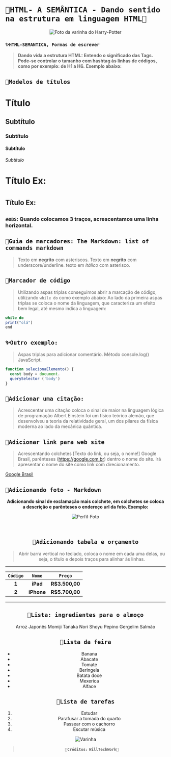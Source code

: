 # `🌟HTML- A SEMÂNTICA - Dando sentido na estrutura em linguagem HTML🌟`
<div align="center">
 
![Foto da varinha do Harry-Potter](https://encrypted-tbn0.gstatic.com/images?q=tbn:ANd9GcS-klPwSgj-aCKUMQgkn40XOGkF5B-WHY_Eug&usqp=CAU)
</div>

### `✨HTML-SEMANTICA, Formas de escrever`

> **Dando vida a estrutura HTML: Entendo o significado das Tags.**
> **Pode-se controlar o tamanho com hashtag às linhas de códigos, como por exemplo: de H1 a H6.**
> **Exemplo abaixo:**
  
## `💫Modelos de títulos`

#      Título
##     Subtítulo
###    Subtítulo
####   Subtítulo
###### Subtítulo

Título Ex:<h1>
===
Título Ex:<h2>
---
### **`🔥OBS`:** Quando colocamos 3 traços, acrescentamos uma linha horizontal.

 ## `💫Guia de marcadores: The Markdown: list of commands markdown`
> Texto em **negrito** com asteriscos.
> Texto em __negrito__ com underscore/underline.
> texto em *itálico* com asterisco.

 ## `💫Marcador de código`

> Utilizando aspas triplas conseguimos abrir a marcação de código, utilizando `while do` como exemplo abaixo:
> Ao lado da primeira aspas triplas se coloca o nome da linguagem, que caracteriza um efeito bem legal, até mesmo indica a linguagem:
  
```javascript
while do
print("olá")
end
```
## `✨Outro exemplo:`
> Aspas triplas para adicionar comentário.
> Método console.log() JavaScript.
```javascript
function selecionaElemento() {
  const body = document.
  querySelector ('body')
} 
```
## `💫Adicionar uma citação:`
> Acrescentar uma citação coloca o sinal de maior na linguagem lógica de programação
> Albert Einstein foi um físico teórico alemão, que desenvolveu a teoria da relatividade geral, um dos pilares da física moderna ao lado da mecânica quântica.

## `💫Adicionar link para web site`
> Acrescentando colchetes [Texto do link, ou seja, o nome!] Google Brasil, parênteses (https://google.com.br) dentro o nome do site.
> Irá apresentar o nome do site como link com direcionamento.
  
  [Google Brasil](https://google.com.br)

## `💫Adicionando foto - Markdown`
<div align="center">
 
 **Adicionando sinal de exclamação mais colchete, em colchetes se coloca a descrição e parênteses o endereço url da foto. Exemplo:**
 
 ![Perfil-Foto](https://img.elo7.com.br/product/600x380/20B0961/asas-pomo-de-ouro-pomo-de-ouro-harry-potter.jpg)
  </center>
  <br>

## `🌟Adicionando tabela e orçamento`
> Abrir barra vertical no teclado, coloca o nome em cada uma delas, ou seja, o título e depois traços para alinhar às linhas.
 ------------------------------------------------
| **`Código`**| **`Nome`**      | **`Preço`**   |
|:-----------:|:---------------:|:-------------:|
|    **1**    |     **iPad**    |**R$3.500,00** |
|    **2**    |    **iPhone**   |**R$5.700,00** |
 -----------------------------------------------
  
## `🥙Lista: ingredientes para o almoço`
Arroz Japonês
Momiji
Tanaka
Nori
Shoyu
Pepino
Gergelim
Salmão
   
## `🍓Lista da feira`
* Banana
 * Abacate
* Tomate
 * Beringela
* Batata doce
 * Mexerica
* Alface

## `🏹Lista de tarefas`

1. Estudar
2. Parafusar a tomada do quarto
3. Passear com o cachorro
4. Escutar música

![Varinha](https://encrypted-tbn0.gstatic.com/images?q=tbn:ANd9GcQNa1OE_9YcyJTZaLACBDSmHg76wfUK4X_mOQ&usqp=CAU)
<div align="center">
 
> **`🌟Créditos:`** **`WillTechWork🌟`**
</div>

